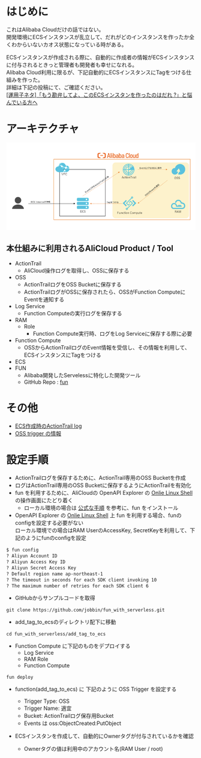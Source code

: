 # はじめに
これはAlibaba Cloudだけの話ではない。  
開発環境にECSインスタンスが乱立して、だれがどのインスタンスを作ったか全くわからいないカオス状態になっている時がある。

ECSインスタンスが作成される際に、自動的に作成者の情報がECSインスタンスに付与されるときっと管理者も開発者も幸せになれる。  
Alibaba Cloud利用に限るが、下記自動的にECSインスタンスにTagをつける仕組みを作った。  
詳細は下記の投稿にて、ご確認ください。  
[[運用子ネタ]「もう勘弁してよ、このECSインスタンを作ったのはだれ ?」と悩んでいる方へ](https://qiita.com/jobbin/items/44197030d87901249d70)


# アーキテクチャ

![architecture](add_tag_to_ecs.png)

## 本仕組みに利用されるAliCloud Product / Tool

- ActionTrail
    - AliCloud操作ログを取得し、OSSに保存する
- OSS
    - ActionTrailログをOSS Bucketに保存する
    - ActionTrailログがOSSに保存されたら、OSSがFunction ComputeにEventを通知する
- Log Service
    - Function Computeの実行ログを保存する
- RAM
    - Role
        - Function Compute実行時、ログをLog Serviceに保存する際に必要
- Function Compute
    - OSSからActionTrailログのEvent情報を受信し、その情報を利用して、ECSインスタンスにTagをつける
- ECS
- FUN
  - Alibaba開発したServelessに特化した開発ツール
  - GitHub Repo : [fun](https://github.com/aliyun/fun)

# その他

- [ECS作成時のActionTrail log](./run_ecs_actiontrail_log.json)
- [OSS trigger の情報](./oss_trigger_info.json)

# 設定手順

- ActionTrailログを保存するために、ActionTrail専用のOSS Bucketを作成
- ログはActionTrail専用のOSS Bucketに保存するようにActionTrailを有効化
- fun を利用するために、AliCloudの OpenAPI Explorer の [Onlie Linux Shell](https://api.alibabacloud.com/#/cli) の操作画面にたどり着く
    - ローカル環境の場合は [公式な手順](https://github.com/aliyun/fun/blob/master/docs/usage/installation.md) を参考に、fun をインストール
- OpenAPI Explorer の [Onlie Linux Shell](https://api.alibabacloud.com/#/cli) 上 fun を利用する場合、funのconfigを設定する必要がない  
ローカル環境での場合はRAM UserのAccessKey, SecretKeyを利用して、下記のようにfunのconfigを設定

```
$ fun config
? Aliyun Account ID 
? Aliyun Access Key ID 
? Aliyun Secret Access Key 
? Default region name ap-northeast-1
? The timeout in seconds for each SDK client invoking 10
? The maximum number of retries for each SDK client 6

```
- GitHubからサンプルコードを取得

```
git clone https://github.com/jobbin/fun_with_serverless.git
```

- add_tag_to_ecsのディレクトリ配下に移動
```
cd fun_with_serverless/add_tag_to_ecs
```
- Function Compute に下記のものをデプロイする
    - Log Service
    - RAM Role
    - Function Compute 
```
fun deploy
```

- function(add_tag_to_ecs) に 下記のように OSS Trigger を設定する
    - Trigger Type: OSS
    - Trigger Name: 適宜
    - Bucket: ActionTrailログ保存用Bucket
    - Events は oss:ObjectCreated:PutObject

- ECSインスタンを作成して、自動的にOwnerタグが付与されているかを確認
    - Ownerタグの値は利用中のアカウント名(RAM User / root)



